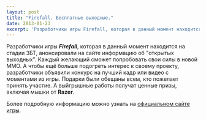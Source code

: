 ```yaml
---
layout: post
title: "Firefall. Бесплатные выходные."
date: 2013-01-23
excerpt: 'Разработчики игры Firefall, которая в данный момент находится на стадии ЗБТ, анонсировали на сайте информацию об "открытых выходных". Каждый желающий сможет попробовать свои силы в новой ММО. А чтобы ещё больше подогреть интерес к своему проекту, разработчики объявили конкурс на лучший кадр или видео с моментами из игры. ...'
---
```


Разработчики игры <em><strong>Firefall</strong></em>, которая в данный момент находится на стадии ЗБТ, анонсировали на сайте информацию об "открытых выходных". Каждый желающий сможет попробовать свои силы в новой ММО. А чтобы ещё больше подогреть интерес к своему проекту, разработчики объявили конкурс на лучший кадр или видео с моментами из игры. Подарки были обещаны всем, кто пожелает принять участие. А выйгрышные работы получат ценные призы, включая мышки от <strong>Razer</strong>.

Более подробную информацию можно узнать на <a href="http://www.firefallthegame.com/">официальном сайте игры</a>.